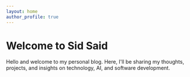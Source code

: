 ```yaml
---
layout: home
author_profile: true
---
```


# Welcome to Sid Said

Hello and welcome to my personal blog. Here, I'll be sharing my thoughts, projects, and insights on technology, AI, and software development.
